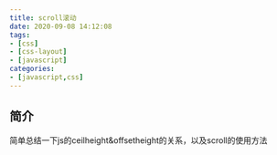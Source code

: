 ```yaml
---
title: scroll滚动
date: 2020-09-08 14:12:08
tags:
- [css]
- [css-layout]
- [javascript]
categories:
- [javascript,css]
---
```


## 简介

简单总结一下js的ceilheight&offsetheight的关系，以及scroll的使用方法
<!-- more -->